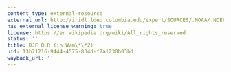 ```yaml
---
content_type: external-resource
external_url: http://iridl.ldeo.columbia.edu/expert/SOURCES/.NOAA/.NCEP/.CPC/.GLOBAL/.climatology/.olr/T/%28Dec-Feb%29VALUES[T]average/halfgreyscale/DATA/-180/260/20/RANGESTEP/figviewer.html?my.help=more+options&map.Y.units=degree_north&map.Y.plotlast=90N&map.url=X+Y+fig-+colors+|+contours+coasts+-fig&map.domain=+%7B+/olr+160+260+plotrange+X+91.25+521.25+plotrange+%7D&map.domainparam=+/plotaxislength+700+psdef+/plotborder+72+psdef+/XOVY+null+psdef&map.zoom=Zoom&map.Y.plotfirst=90S&map.X.plotfirst=91.25&map.X.units=degree_east&map.X.modulus=360&map.X.plotlast=521.25&map.olr.plotfirst=160&map.olr.units=W/m2&map.olr.plotlast=260&map.newurl.grid0=X&map.newurl.grid1=Y&map.newurl.land=draw+coasts&map.newurl.plot=colors+|+contours&map.plotaxislength=700&map.plotborder=72&map.fnt=Helvetica&map.fntsze=16&map.XOVY=auto&map.color_smoothing=1
has_external_license_warning: true
license: https://en.wikipedia.org/wiki/All_rights_reserved
status: ''
title: DJF OLR (in W/m\*\*2)
uid: 13b71216-9444-4575-834d-f7a1230b03bd
wayback_url: ''
---
```

